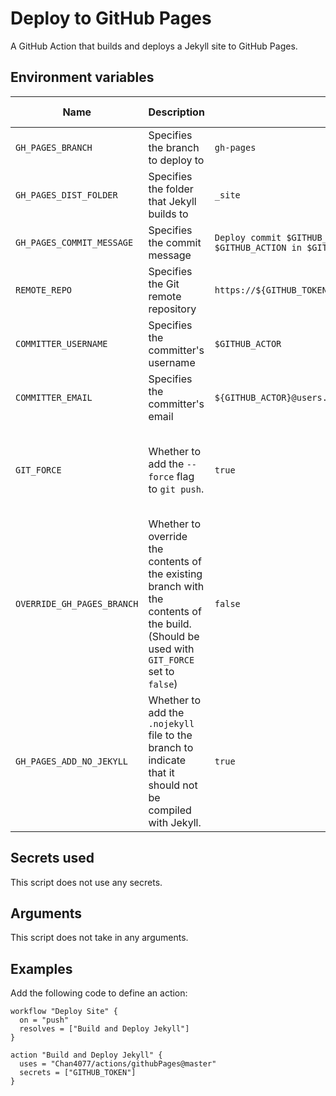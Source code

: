 # Deploy to GitHub Pages

A GitHub Action that builds and deploys a Jekyll site to GitHub Pages.


## Environment variables

Name | Description | Default | Allowed values
---|---|---|---
`GH_PAGES_BRANCH` | Specifies the branch to deploy to | `gh-pages` | Any branch name
`GH_PAGES_DIST_FOLDER` | Specifies the folder that Jekyll builds to | `_site` | A folder name
`GH_PAGES_COMMIT_MESSAGE` | Specifies the commit message | `Deploy commit $GITHUB_SHA\nAutodeployed using $GITHUB_ACTION in $GITHUB_WORKFLOW` | A commit message
`REMOTE_REPO` | Specifies the Git remote repository | `https://${GITHUB_TOKEN}@github.com/${GITHUB_REPOSITORY}.git` | A remote repo
`COMMITTER_USERNAME` | Specifies the committer's username | `$GITHUB_ACTOR` | A GitHub username
`COMMITTER_EMAIL` | Specifies the committer's email | `${GITHUB_ACTOR}@users.noreply.github.com` | A valid email address
`GIT_FORCE` | Whether to add the `--force` flag to `git push`. | `true` | A boolean (`true` or `false`), or an integer (`0` or `1`)
`OVERRIDE_GH_PAGES_BRANCH` | Whether to override the contents of the existing branch with the contents of the build. (Should be used with `GIT_FORCE` set to `false`) | `false` | A boolean (`true` or `false`), or an integer (`0` or `1`)
`GH_PAGES_ADD_NO_JEKYLL` | Whether to add the `.nojekyll` file to the branch to indicate that it should not be compiled with Jekyll. | `true` | A boolean (`true` or `false`), or an integer `0` or `1`)

## Secrets used

This script does not use any secrets.

## Arguments

This script does not take in any arguments.

## Examples

Add the following code to define an action:

```hcl
workflow "Deploy Site" {
  on = "push"
  resolves = ["Build and Deploy Jekyll"]
}

action "Build and Deploy Jekyll" {
  uses = "Chan4077/actions/githubPages@master"
  secrets = ["GITHUB_TOKEN"]
}
```
